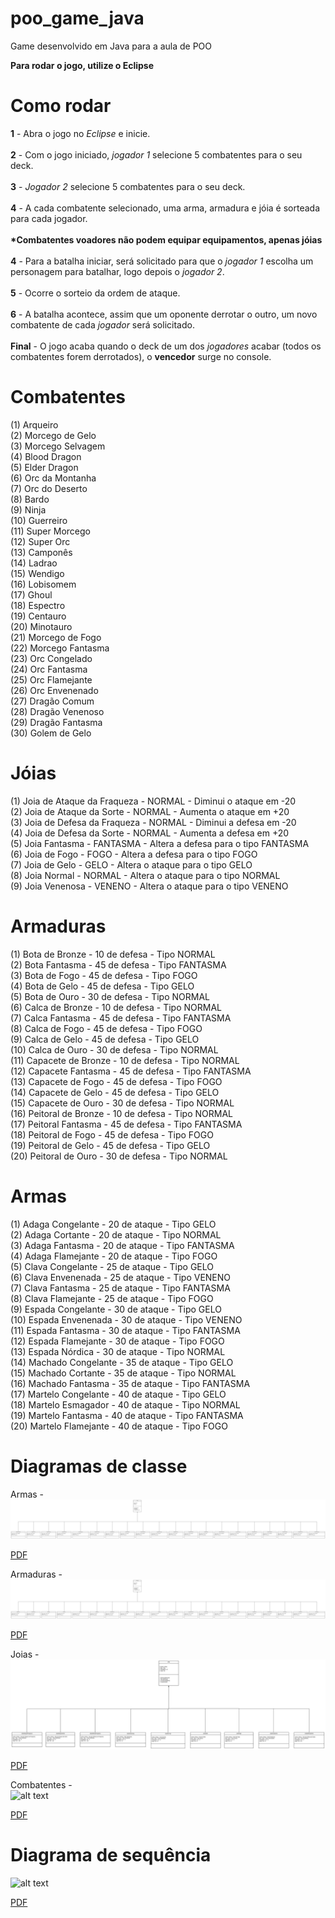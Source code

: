 # poo_game_java
Game desenvolvido em Java para a aula de POO

<b>Para rodar o jogo, utilize o Eclipse</b>

<h1>Como rodar</h1>

<b>1</b> - Abra o jogo no <i>Eclipse</i> e inicie.<br><br>
<b>2</b> - Com o jogo iniciado, <i>jogador 1</i> selecione 5 combatentes para o seu deck.<br><br>
<b>3</b> - <i>Jogador 2</i> selecione 5 combatentes para o seu deck.<br><br>
<b>4</b> - A cada combatente selecionado, uma arma, armadura e jóia é sorteada para cada jogador.<br><br>
<b>*Combatentes voadores não podem equipar equipamentos, apenas jóias</b><br><br>
<b>4</b> - Para a batalha iniciar, será solicitado para que o <i>jogador 1</i> escolha um personagem para batalhar, logo depois o <i>jogador 2</i>.<br><br>
<b>5</b> - Ocorre o sorteio da ordem de ataque.<br><br>
<b>6</b> - A batalha acontece, assim que um oponente derrotar o outro, um novo combatente de cada <i>jogador</i> será solicitado.<br><br>
<b>Final</b> - O jogo acaba quando o deck de um dos <i>jogadores</i> acabar (todos os combatentes forem derrotados), o <b>vencedor</b> surge no console.

Combatentes
======

(1) Arqueiro <br>
(2) Morcego de Gelo <br>
(3) Morcego Selvagem <br>
(4) Blood Dragon <br>
(5) Elder Dragon <br>
(6) Orc da Montanha<br>
(7) Orc do Deserto<br>
(8) Bardo<br>
(9) Ninja<br>
(10) Guerreiro<br>
(11) Super Morcego<br>
(12) Super Orc<br>
(13) Camponês<br>
(14) Ladrao<br>
(15) Wendigo<br>
(16) Lobisomem<br>
(17) Ghoul<br>
(18) Espectro<br>
(19) Centauro<br>
(20) Minotauro<br>
(21) Morcego de Fogo<br>
(22) Morcego Fantasma<br>
(23) Orc Congelado<br>
(24) Orc Fantasma<br>
(25) Orc Flamejante <br>
(26) Orc Envenenado <br>
(27) Dragão Comum<br>
(28) Dragão Venenoso<br>
(29) Dragão Fantasma<br>
(30) Golem de Gelo<br>

Jóias
======

(1) Joia de Ataque da Fraqueza - NORMAL - Diminui o ataque em -20 <br>
(2) Joia de Ataque da Sorte - NORMAL - Aumenta o ataque em +20 <br>
(3) Joia de Defesa da Fraqueza - NORMAL - Diminui a defesa em -20 <br>
(4) Joia de Defesa da Sorte - NORMAL - Aumenta a defesa em +20 <br>
(5) Joia Fantasma - FANTASMA - Altera a defesa para o tipo FANTASMA <br>
(6) Joia de Fogo - FOGO - Altera a defesa para o tipo FOGO <br>
(7) Joia de Gelo - GELO - Altera o ataque para o tipo GELO <br>
(8) Joia Normal - NORMAL - Altera o ataque para o tipo NORMAL <br>
(9) Joia Venenosa - VENENO - Altera o ataque para o tipo VENENO <br>


Armaduras
======

(1) Bota de Bronze - 10 de defesa - Tipo NORMAL <br>
(2) Bota Fantasma - 45 de defesa - Tipo FANTASMA <br>
(3) Bota de Fogo - 45 de defesa - Tipo FOGO <br>
(4) Bota de Gelo - 45 de defesa - Tipo GELO <br>
(5) Bota de Ouro - 30 de defesa - Tipo NORMAL <br>
(6) Calca de Bronze - 10 de defesa - Tipo NORMAL <br>
(7) Calca Fantasma - 45 de defesa - Tipo FANTASMA <br>
(8) Calca de Fogo - 45 de defesa - Tipo FOGO <br>
(9) Calca de Gelo - 45 de defesa - Tipo GELO <br>
(10) Calca de Ouro - 30 de defesa - Tipo NORMAL <br>
(11) Capacete de Bronze - 10 de defesa - Tipo NORMAL <br>
(12) Capacete Fantasma - 45 de defesa - Tipo FANTASMA <br>
(13) Capacete de Fogo - 45 de defesa - Tipo FOGO <br>
(14) Capacete de Gelo - 45 de defesa - Tipo GELO <br>
(15) Capacete de Ouro - 30 de defesa - Tipo NORMAL <br>
(16) Peitoral de Bronze - 10 de defesa - Tipo NORMAL <br>
(17) Peitoral Fantasma - 45 de defesa - Tipo FANTASMA <br>
(18) Peitoral de Fogo - 45 de defesa - Tipo FOGO <br>
(19) Peitoral de Gelo - 45 de defesa - Tipo GELO <br>
(20) Peitoral de Ouro - 30 de defesa - Tipo NORMAL <br>

Armas
======

(1) Adaga Congelante - 20 de ataque - Tipo GELO <br>
(2) Adaga Cortante - 20 de ataque - Tipo NORMAL <br>
(3) Adaga Fantasma - 20 de ataque - Tipo FANTASMA <br>
(4) Adaga Flamejante - 20 de ataque - Tipo FOGO <br>
(5) Clava Congelante - 25 de ataque - Tipo GELO <br>
(6) Clava Envenenada - 25 de ataque - Tipo VENENO <br>
(7) Clava Fantasma - 25 de ataque - Tipo FANTASMA <br>
(8) Clava Flamejante - 25 de ataque - Tipo FOGO <br>
(9) Espada Congelante - 30 de ataque - Tipo GELO <br>
(10) Espada Envenenada - 30 de ataque - Tipo VENENO <br>
(11) Espada Fantasma - 30 de ataque - Tipo FANTASMA <br>
(12) Espada Flamejante - 30 de ataque - Tipo FOGO <br>
(13) Espada Nórdica - 30 de ataque - Tipo NORMAL <br>
(14) Machado Congelante - 35 de ataque - Tipo GELO <br>
(15) Machado Cortante - 35 de ataque - Tipo NORMAL <br>
(16) Machado Fantasma - 35 de ataque - Tipo FANTASMA <br>
(17) Martelo Congelante - 40 de ataque - Tipo GELO <br>
(18) Martelo Esmagador - 40 de ataque - Tipo NORMAL <br>
(19) Martelo Fantasma - 40 de ataque - Tipo FANTASMA <br>
(20) Martelo Flamejante - 40 de ataque - Tipo FOGO <br>

Diagramas de classe
======

Armas - <br>
![alt text](https://github.com/guilhermevbarbosa/poo_game_java/blob/master/Diagramas/Diagramas%20de%20classes/Arma.svg "Armas")

[PDF](https://github.com/guilhermevbarbosa/poo_game_java/blob/master/Diagramas/Diagramas%20de%20classes/Arma.pdf)


Armaduras - <br>
![alt text](https://github.com/guilhermevbarbosa/poo_game_java/blob/master/Diagramas/Diagramas%20de%20classes/Armadura.svg "Armas")

[PDF](https://github.com/guilhermevbarbosa/poo_game_java/blob/master/Diagramas/Diagramas%20de%20classes/Armadura.pdf)

Joias - <br>
![alt text](https://github.com/guilhermevbarbosa/poo_game_java/blob/master/Diagramas/Diagramas%20de%20classes/Joias.svg "Armas")

[PDF](https://github.com/guilhermevbarbosa/poo_game_java/blob/master/Diagramas/Diagramas%20de%20classes/Joias.pdf)

Combatentes - <br>
![alt text](https://github.com/guilhermevbarbosa/poo_game_java/blob/master/Diagramas/Diagramas%20de%20classes/combatentes.svg "Armas")

[PDF](https://github.com/guilhermevbarbosa/poo_game_java/blob/master/Diagramas/Diagramas%20de%20classes/combatentes.pdf)

Diagrama de sequência
======

![alt text](https://raw.githubusercontent.com/guilhermevbarbosa/poo_game_java/39e70d939386d94bf480912297b42660214322f7/Diagramas/Diagrama%20de%20sequencia/Diagrama%20de%20Sequ%C3%AAncia.svg)

[PDF](https://github.com/guilhermevbarbosa/poo_game_java/blob/master/Diagramas/Diagrama%20de%20sequencia/Diagrama%20de%20Sequ%C3%AAncia.pdf)
